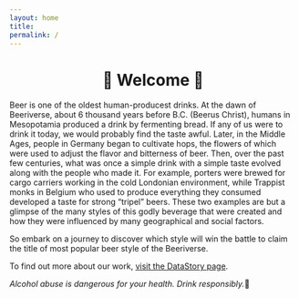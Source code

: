 ```yaml
---
layout: home
title: 
permalink: /
---
```


<div style="text-align: center;">
  <h1>🍺 Welcome 🍺</h1>
</div>

Beer is one of the oldest human-producest drinks. At the dawn of Beeriverse, about 6 thousand years before B.C. (Beerus Christ), humans in Mesopotamia produced a drink by fermenting bread. If any of us were to drink it today, we would probably find the taste awful. Later, in the Middle Ages, people in Germany began to cultivate hops,  the flowers of which were used to adjust the flavor and bitterness of beer. Then, over the past few centuries, what was once a simple drink with a simple taste evolved along with the people who made it. For example, porters were brewed for cargo carriers working in the cold Londonian environment, while Trappist monks in Belgium who used to produce everything they consumed developed a taste for strong “tripel” beers. These two examples are but a glimpse of the many styles of this godly beverage that were created and how they were influenced by many geographical and social factors.  

So embark on a journey to discover which style will win the battle to claim the title of most popular beer style of the Beeriverse.

To find out more about our work, <a href="https://tcastal.github.io/dondada/datastory.html">visit the DataStory page</a>.

*Alcohol abuse is dangerous for your health. Drink responsibly.*🍺
